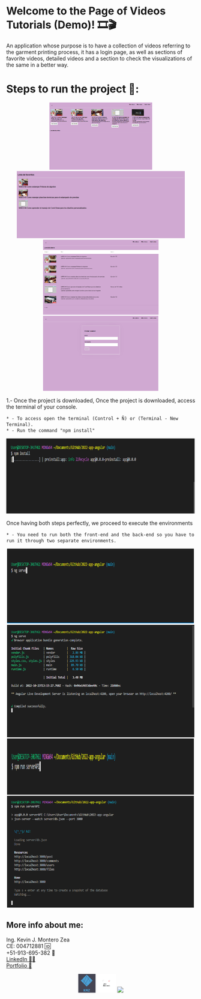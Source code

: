 # Welcome to the Page of Videos Tutorials (Demo)! 🎞🎬
An application whose purpose is to have a collection of videos referring to the garment printing process, 
it has a login page, as well as sections of favorite videos, detailed videos and a section to check the visualizations of the same in a better way.

# Steps to run the project 🚨:
<p align="center">
  <img height="180"src="src/app/img/1.png" />
  <img height="180" src="src/app/img/2.png" />
  <img height="200" src="src/app/img/3.png" />
  <img height=200" src="src/app/img/4.png" />
</p>
                                          
1.- Once the project is downloaded, Once the project is downloaded, access the terminal of your console.

    * - To access open the terminal (Control + Ñ) or (Terminal - New Terminal).
    * - Run the command "npm install"
   
<p align="center">
  <img height="200" src="src/app/img/5.png" />
</p>
                                           
Once having both steps perfectly, we proceed to execute the environments

    * - You need to run both the front-end and the back-end so you have to run it through two separate environments.

<p align="center">
<img height="200" width="500"src="src/app/img/6.png" />
<img height="300" width="500" src="src/app/img/7.png" />
<img height="150" width="500" src="src/app/img/8.png" />   
<img height="300" width="500" src="src/app/img/9.png" />  
</p>
                                    
## More info about me: 
<div id="badges" >
Ing. Kevin J. Montero Zea 
</div>
<div id="badges" >
CE: 004712881 🆔
</div>
<div id="badges" >
+51-913-695-382 📱
</div>
<div id="badges" >
<a href="https://www.linkedin.com/in/kevin913montero/">
    LinkedIn 👨‍🦰
  </a>
</div>
<div id="badges" >
<a href="https://portfoliokjmz.netlify.app/">
    Portfolio 💼
  </a>
</div>


<p align="center">
<img height="50" src="src/app/img/logo2.png" />
<img height="50" src="src/app/img/logo3.png" />
<img height="50" src="src/app/img/Sin título.png" />
</p>
